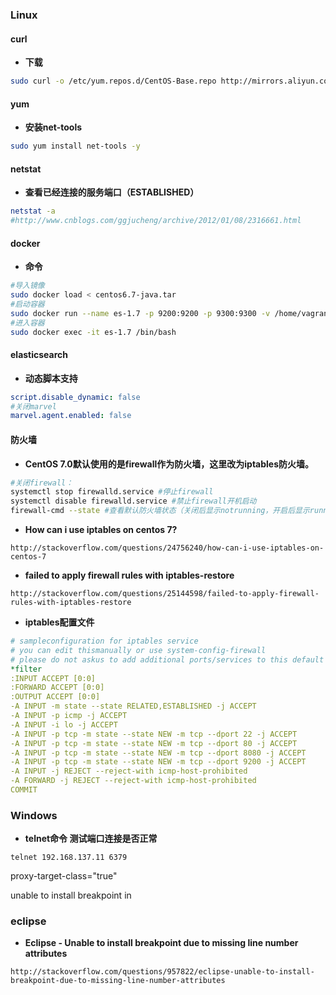 ### Linux
#### curl
+ **下载**
```bash
sudo curl -o /etc/yum.repos.d/CentOS-Base.repo http://mirrors.aliyun.com/repo/Centos-6.repo
```

#### yum
+ **安装net-tools**
```bash
sudo yum install net-tools -y
```
#### netstat
+ **查看已经连接的服务端口（ESTABLISHED）**
```bash
netstat -a
#http://www.cnblogs.com/ggjucheng/archive/2012/01/08/2316661.html
```

#### docker
+ **命令**
```bash
#导入镜像
sudo docker load < centos6.7-java.tar
#启动容器
sudo docker run --name es-1.7 -p 9200:9200 -p 9300:9300 -v /home/vagrant/opt/src/es:/root/es -d dishui/centos6.7-java
#进入容器
sudo docker exec -it es-1.7 /bin/bash
```



#### elasticsearch
+ **动态脚本支持**
```yml
script.disable_dynamic: false
#关闭marvel
marvel.agent.enabled: false
```

#### 防火墙
+ **CentOS 7.0默认使用的是firewall作为防火墙，这里改为iptables防火墙。**
```bash
#关闭firewall：
systemctl stop firewalld.service #停止firewall
systemctl disable firewalld.service #禁止firewall开机启动
firewall-cmd --state #查看默认防火墙状态（关闭后显示notrunning，开启后显示running）
```
+ **How can i use iptables on centos 7?**
```url
http://stackoverflow.com/questions/24756240/how-can-i-use-iptables-on-centos-7
```
+ **failed to apply firewall rules with iptables-restore**
```url
http://stackoverflow.com/questions/25144598/failed-to-apply-firewall-rules-with-iptables-restore
```
+ **iptables配置文件**
```yml
# sampleconfiguration for iptables service
# you can edit thismanually or use system-config-firewall
# please do not askus to add additional ports/services to this default configuration
*filter
:INPUT ACCEPT [0:0]
:FORWARD ACCEPT [0:0]
:OUTPUT ACCEPT [0:0]
-A INPUT -m state --state RELATED,ESTABLISHED -j ACCEPT
-A INPUT -p icmp -j ACCEPT
-A INPUT -i lo -j ACCEPT
-A INPUT -p tcp -m state --state NEW -m tcp --dport 22 -j ACCEPT
-A INPUT -p tcp -m state --state NEW -m tcp --dport 80 -j ACCEPT
-A INPUT -p tcp -m state --state NEW -m tcp --dport 8080 -j ACCEPT
-A INPUT -p tcp -m state --state NEW -m tcp --dport 9200 -j ACCEPT
-A INPUT -j REJECT --reject-with icmp-host-prohibited
-A FORWARD -j REJECT --reject-with icmp-host-prohibited
COMMIT
```


### Windows
+ **telnet命令 测试端口连接是否正常**
```
telnet 192.168.137.11 6379
```


proxy-target-class="true"

unable to install breakpoint in

### eclipse
+ **Eclipse - Unable to install breakpoint due to missing line number attributes**
```url
http://stackoverflow.com/questions/957822/eclipse-unable-to-install-breakpoint-due-to-missing-line-number-attributes
```

